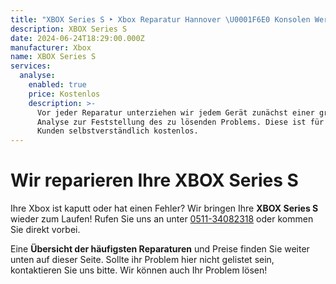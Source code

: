 ```yaml
---
title: "XBOX Series S ‣ Xbox Reparatur Hannover \U0001F6E0️ Konsolen Werkstatt"
description: XBOX Series S
date: 2024-06-24T18:29:00.000Z
manufacturer: Xbox
name: XBOX Series S
services:
  analyse:
    enabled: true
    price: Kostenlos
    description: >-
      Vor jeder Reparatur unterziehen wir jedem Gerät zunächst einer gründlichen
      Analyse zur Feststellung des zu lösenden Problems. Diese ist für unsere
      Kunden selbstverständlich kostenlos.
---
```

# Wir reparieren Ihre XBOX Series S

Ihre Xbox ist kaputt oder hat einen Fehler? Wir bringen Ihre **XBOX Series S** wieder zum Laufen! Rufen Sie uns an unter [0511-34082318](tel:051134082318) oder kommen Sie direkt vorbei.

Eine **Übersicht der häufigsten Reparaturen** und Preise finden Sie weiter unten auf dieser Seite. Sollte ihr Problem hier nicht gelistet sein, kontaktieren Sie uns bitte. Wir können auch Ihr Problem lösen!
